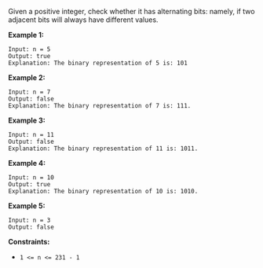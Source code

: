 Given a positive integer, check whether it has alternating bits: namely, if
two adjacent bits will always have different values.



**Example 1:**

    
    
    Input: n = 5
    Output: true
    Explanation: The binary representation of 5 is: 101
    

**Example 2:**

    
    
    Input: n = 7
    Output: false
    Explanation: The binary representation of 7 is: 111.

**Example 3:**

    
    
    Input: n = 11
    Output: false
    Explanation: The binary representation of 11 is: 1011.

**Example 4:**

    
    
    Input: n = 10
    Output: true
    Explanation: The binary representation of 10 is: 1010.

**Example 5:**

    
    
    Input: n = 3
    Output: false
    



**Constraints:**

  * `1 <= n <= 231 - 1`

